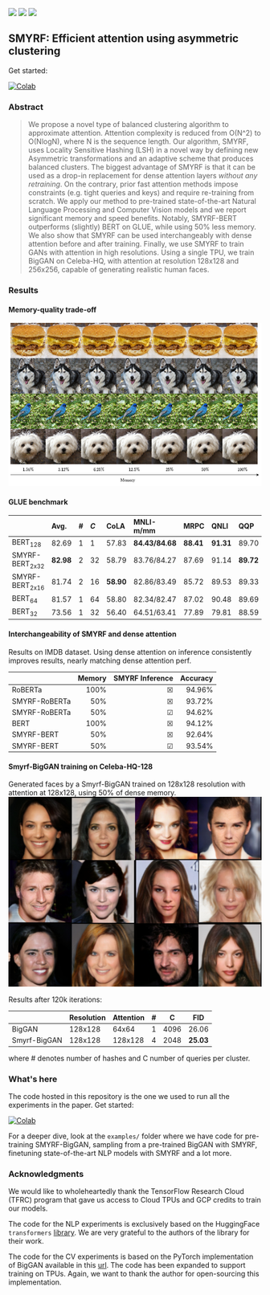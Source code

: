 ![](https://img.shields.io/badge/smyrf-smyrf-brightgreen) ![](https://img.shields.io/badge/-pytorch-red) ![](https://img.shields.io/badge/-tensorflow-yellow)

## SMYRF: Efficient attention using asymmetric clustering

Get started: 

[![Colab](https://camo.githubusercontent.com/52feade06f2fecbf006889a904d221e6a730c194/68747470733a2f2f636f6c61622e72657365617263682e676f6f676c652e636f6d2f6173736574732f636f6c61622d62616467652e737667)](https://colab.research.google.com/drive/19fIDq7LrRBRz0grM1Frs9Irg3lVh0dXN?usp=sharing)

### Abstract
> We propose a novel type of balanced clustering algorithm to approximate attention. Attention complexity is reduced from O(N^2) to O(NlogN), where N is the sequence length. Our algorithm, SMYRF, uses Locality Sensitive Hashing (LSH) in a novel way by defining new Asymmetric transformations and an adaptive scheme that produces balanced clusters. The biggest advantage of SMYRF is that it can be used as a drop-in replacement for dense attention layers *without any retraining*.
On the contrary, prior fast attention methods impose constraints (e.g. tight queries and keys) and require re-training from scratch. We apply our method to pre-trained state-of-the-art Natural Language Processing and Computer Vision models and we report significant memory and speed benefits. Notably, SMYRF-BERT outperforms (slightly) BERT on GLUE, while using $50\%$ less memory. We also show that SMYRF can be used interchangeably with dense attention before and after training. Finally, we use SMYRF to train GANs with attention in high resolutions. Using a single TPU, we train BigGAN on Celeba-HQ, with attention at resolution 128x128 and 256x256, capable of generating realistic human faces.

### Results

#### Memory-quality trade-off
![](visuals/quality_degradation.png)


#### GLUE benchmark
<table>
<thead>
<tr class="header">
<th style="text-align: left;"></th>
<th style="text-align: left;">Avg.</th>
<th style="text-align: left;"><span class="math inline">#</span></th>
<th style="text-align: left;"><span class="math inline"><em>C</em></span></th>
<th style="text-align: left;">CoLA</th>
<th style="text-align: left;">MNLI-m/mm</th>
<th style="text-align: left;">MRPC</th>
<th style="text-align: left;">QNLI</th>
<th style="text-align: left;">QQP</th>
<th style="text-align: left;">RTE</th>
<th style="text-align: left;">SST-2</th>
<th style="text-align: left;">STS-B</th>
</tr>
</thead>
<tbody>
<tr class="odd">
<td style="text-align: left;">BERT<span class="math inline"><em></em><sub>128</sub></span></td>
<td style="text-align: left;"><span class="math inline">82.69</span></td>
<td style="text-align: left;">1</td>
<td style="text-align: left;">1</td>
<td style="text-align: left;">57.83</td>
<td style="text-align: left;"><span class="math inline"><strong>84.43</strong><strong>/</strong><strong>84.68</strong></span></td>
<td style="text-align: left;"><span class="math inline"><strong>88.41</strong></span></td>
<td style="text-align: left;"><span class="math inline"><strong>91.31</strong></span></td>
<td style="text-align: left;">89.70</td>
<td style="text-align: left;">65.70</td>
<td style="text-align: left;"><span class="math inline"><strong>93.46</strong></span></td>
<td style="text-align: left;"><span class="math inline">88.73</span></td>
</tr>
<tr class="even">
<td style="text-align: left;">SMYRF-BERT<span class="math inline"><em></em><sub>2x32</sub></span></td></td>
<td style="text-align: left;"><span class="math inline"><strong>82.98</strong></span></td>
<td style="text-align: left;">2</td>
<td style="text-align: left;">32</td>
<td style="text-align: left;"><span class="math inline">58.79</span></td>
<td style="text-align: left;">83.76/84.27</td>
<td style="text-align: left;">87.69</td>
<td style="text-align: left;">91.14</td>
<td style="text-align: left;"><span class="math inline"><strong>89.72</strong></span></td>
<td style="text-align: left;"><span class="math inline"><strong>68.59</strong></span></td>
<td style="text-align: left;">93.23</td>
<td style="text-align: left;"><span class="math inline"><strong>89.65</strong></span></td>
</tr>
<tr class="odd">
<td style="text-align: left;">SMYRF-BERT<span class="math inline"><em></em><sub>2x16</sub></span></td></td>
<td style="text-align: left;"><span class="math inline">81.74</span></td>
<td style="text-align: left;">2</td>
<td style="text-align: left;">16</td>
<td style="text-align: left;"><span class="math inline"><strong>58.90</strong></span></td>
<td style="text-align: left;"><span class="math inline">82.86/83.49</span></td>
<td style="text-align: left;"><span class="math inline">85.72</span></td>
<td style="text-align: left;"><span class="math inline">89.53</span></td>
<td style="text-align: left;"><span class="math inline">89.33</span></td>
<td style="text-align: left;"><span class="math inline">64.98</span></td>
<td style="text-align: left;"><span class="math inline">93.12</span></td>
<td style="text-align: left;"><span class="math inline">87.75</span></td>
</tr>
<tr class="even">
<td style="text-align: left;">BERT<span class="math inline"><em></em><sub>64</sub></span></td>
<td style="text-align: left;"><span class="math inline">81.57</span></td>
<td style="text-align: left;">1</td>
<td style="text-align: left;">64</td>
<td style="text-align: left;">58.80</td>
<td style="text-align: left;">82.34/82.47</td>
<td style="text-align: left;">87.02</td>
<td style="text-align: left;">90.48</td>
<td style="text-align: left;">89.69</td>
<td style="text-align: left;">61.73</td>
<td style="text-align: left;">93.00</td>
<td style="text-align: left;">88.64</td>
</tr>
<tr class="odd">
<td style="text-align: left;">BERT<span class="math inline"><em></em><sub>32</sub></span></td>
<td style="text-align: left;"><span class="math inline">73.56</span></td>
<td style="text-align: left;">1</td>
<td style="text-align: left;">32</td>
<td style="text-align: left;"><span class="math inline">56.40</span></td>
<td style="text-align: left;"><span class="math inline">64.51/63.41</span></td>
<td style="text-align: left;"><span class="math inline">77.89</span></td>
<td style="text-align: left;">79.81</td>
<td style="text-align: left;">88.59</td>
<td style="text-align: left;">55.23</td>
<td style="text-align: left;">92.66</td>
<td style="text-align: left;">83.53</td>
</tr>
</tbody>
</table>

#### Interchangeability of SMYRF and dense attention
Results on IMDB dataset. Using dense attention on inference consistently improves results, nearly matching dense attention perf.

|               | Memory  | SMYRF Inference | Accuracy        |
|---------------|--------:|----------------:|----------------:|
| RoBERTa       |  100%   | &#9746;         | 94.96%          |
| SMYRF-RoBERTa |  50%    | &#x2612;        | 93.72%          |
| SMYRF-RoBERTa |  50%    | &#x2611;        | 94.62%          |
| BERT          |  100%   | &#x2612;        | 94.12%          |
| SMYRF-BERT    |  50%    | &#x2612;        | 92.64%          |
| SMYRF-BERT    |  50%    | &#x2611;        | 93.54%          |


#### Smyrf-BigGAN training on Celeba-HQ-128
Generated faces by a Smyrf-BigGAN trained on 128x128 resolution with attention at 128x128, using 50% of dense memory.
![](visuals/smyrf_128res.jpg)

Results after 120k iterations:

|              | Resolution | Attention | # | C    | FID   |
|--------------|------------|-----------|---|------|-------|
| BigGAN       | 128x128    | 64x64     | 1 | 4096 | 26.06 |
| Smyrf-BigGAN | 128x128    | 128x128   | 4 | 2048 | **25.03** |

where \# denotes number of hashes and C number of queries per cluster.


### What's here
The code hosted in this repository is the one we used to run all the experiments in the paper.
Get started: 

[![Colab](https://camo.githubusercontent.com/52feade06f2fecbf006889a904d221e6a730c194/68747470733a2f2f636f6c61622e72657365617263682e676f6f676c652e636f6d2f6173736574732f636f6c61622d62616467652e737667)](https://colab.research.google.com/drive/19fIDq7LrRBRz0grM1Frs9Irg3lVh0dXN?usp=sharing)

For a deeper dive, look at the `examples/` folder where we have code for pre-training SMYRF-BigGAN, sampling from a pre-trained BigGAN with SMYRF, finetuning state-of-the-art NLP models with SMYRF and a lot more.

### Acknowledgments

We would like to wholeheartedly thank the TensorFlow Research Cloud (TFRC) program that gave us access to Cloud TPUs and GCP credits to train our models.

The code for the NLP experiments is exclusively based on the HuggingFace `transformers` [library](https://github.com/huggingface/transformers).
We are very grateful to the authors of the library for their work.

The code for the CV experiments is based on the PyTorch implementation of BigGAN available in this [url](https://github.com/ajbrock/BigGAN-PyTorch).
The code has been expanded to support training on TPUs. Again, we want to thank the author for open-sourcing this implementation.
